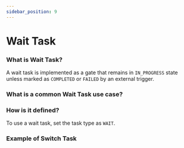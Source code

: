 ```yaml
---
sidebar_position: 9
---
```


# Wait Task


### What is Wait Task?

A wait task is implemented as a gate that remains in `IN_PROGRESS`
state unless marked as `COMPLETED` or `FAILED` by an external trigger. 

### What is a common Wait Task use case?


### How is it defined?

To use a wait task, set the task type as `WAIT`.


### Example of Switch Task



